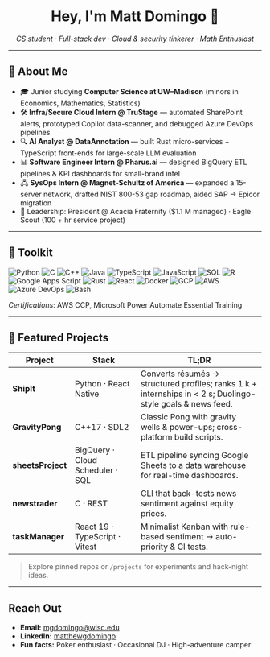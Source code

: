 <h1 align="center">Hey, I'm Matt Domingo 👋</h1>

<p align="center">
  <em>CS student · Full-stack dev · Cloud &amp; security tinkerer · Math Enthusiast</em>
</p>

---

## 🌱 About Me
- 🎓  Junior studying **Computer Science at UW–Madison** (minors in Economics, Mathematics, Statistics)
- 🛠️  **Infra/Secure Cloud Intern @ TruStage** — automated SharePoint alerts, prototyped Copilot data-scanner, and debugged Azure DevOps pipelines
- 🔍  **AI Analyst @ DataAnnotation** — built Rust micro-services + TypeScript front-ends for large-scale LLM evaluation  
- 📊  **Software Engineer Intern @ Pharus.ai** — designed BigQuery ETL pipelines &amp; KPI dashboards for small-brand intel  
- 🖧  **SysOps Intern @ Magnet-Schultz of America** — expanded a 15-server network, drafted NIST 800-53 gap roadmap, aided SAP → Epicor migration  
- 🌟  Leadership: President @ Acacia Fraternity (\$1.1 M managed) · Eagle Scout (100 + hr service project)  

---

## 🧰 Toolkit
![Python](https://img.shields.io/badge/Python-3670A0?logo=python&logoColor=white)
![C](https://img.shields.io/badge/C-555555?logo=c&logoColor=white)
![C++](https://img.shields.io/badge/C%2B%2B-00599C?logo=c%2B%2B&logoColor=white)
![Java](https://img.shields.io/badge/Java-ED8B00?logo=openjdk&logoColor=white)
![TypeScript](https://img.shields.io/badge/TypeScript-3178C6?logo=typescript&logoColor=white)
![JavaScript](https://img.shields.io/badge/JavaScript-F7DF1E?logo=javascript&logoColor=black)
![SQL](https://img.shields.io/badge/SQL-4479A1?logo=postgresql&logoColor=white)
![R](https://img.shields.io/badge/R-276DC3?logo=r&logoColor=white)
![Google Apps Script](https://img.shields.io/badge/Apps%20Script-4285F4?logo=googlecloud&logoColor=white)
![Rust](https://img.shields.io/badge/Rust-000000?logo=rust&logoColor=white)
![React](https://img.shields.io/badge/React-20232A?logo=react&logoColor=61DAFB)
![Docker](https://img.shields.io/badge/Docker-2496ED?logo=docker&logoColor=white)
![GCP](https://img.shields.io/badge/Google%20Cloud-4285F4?logo=googlecloud&logoColor=white)
![AWS](https://img.shields.io/badge/AWS-232F3E?logo=amazonaws&logoColor=white)
![Azure DevOps](https://img.shields.io/badge/Azure%20DevOps-0078D7?logo=azuredevops&logoColor=white)
![Bash](https://img.shields.io/badge/Bash-4EAA25?logo=gnubash&logoColor=white)

*Certifications*: AWS CCP, Microsoft Power Automate Essential Training  

---

## 🚀 Featured Projects

| Project | Stack | TL;DR |
| ------- | ----- | ----- |
| **ShipIt** | Python · React Native | Converts résumés → structured profiles; ranks 1 k + internships in &lt; 2 s; Duolingo-style goals &amp; news feed. |
| **GravityPong** | C++17 · SDL2 | Classic Pong with gravity wells &amp; power-ups; cross-platform build scripts. |
| **sheetsProject** | BigQuery · Cloud Scheduler · SQL | ETL pipeline syncing Google Sheets to a data warehouse for real-time dashboards. |
| **newstrader** | C · REST | CLI that back-tests news sentiment against equity prices. |
| **taskManager** | React 19 · TypeScript · Vitest | Minimalist Kanban with rule-based sentiment → auto-priority &amp; CI tests. |

> Explore pinned repos or `/projects` for experiments and hack-night ideas.

---

## Reach Out
- **Email:** mgdomingo@wisc.edu  
- **LinkedIn:** [matthewgdomingo](https://www.linkedin.com/in/matthewgdomingo/)  
- **Fun facts:** Poker enthusiast · Occasional DJ · High-adventure camper  
